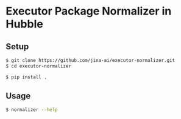 # Executor Package Normalizer in Hubble

## Setup

```bash
$ git clone https://github.com/jina-ai/executor-normalizer.git
$ cd executor-normalizer

$ pip install .
```

## Usage

```bash
$ normalizer --help
```